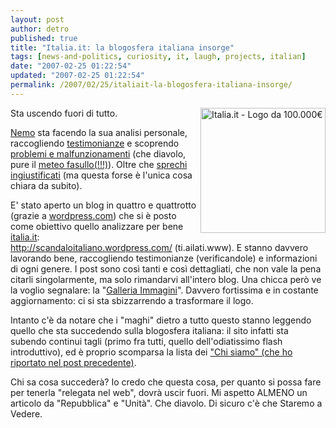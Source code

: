 ```yaml
---
layout: post
author: detro
published: true
title: "Italia.it: la blogosfera italiana insorge"
tags: [news-and-politics, curiosity, it, laugh, projects, italian]
date: "2007-02-25 01:22:54"
updated: "2007-02-25 01:22:54"
permalink: /2007/02/25/italiait-la-blogosfera-italiana-insorge/
---
```


<img src="http://staging.aiap.it/imgcache/e07d7898bdfe97a435296201046fd2fb.png" alt="Italia.it - Logo da 100.000€" align="right" width="200"/>
Sta uscendo fuori di tutto. 

<a href="http://blog.neminis.org/">Nemo</a> sta facendo la sua analisi personale, raccogliendo <a href="http://blog.neminis.org/il-portale-italiait-testimonianze.html">testimonianze</a> e scoprendo <a href="http://blog.neminis.org/il-portale-italiait-note-tecniche.html">problemi e malfunzionamenti</a> (che diavolo, pure il <a href="http://blog.neminis.org/il-portale-italiait-meteo-fasullo.html">meteo fasullo(!!!)</a>). Oltre che <a href="http://blog.neminis.org/il-portale-italiait-la-fotografia.html">sprechi</a> <a href="http://blog.neminis.org/il-portale-italiait-il-logo.html">ingiustificati</a> (ma questa forse è l'unica cosa chiara da subito).

E' stato aperto un blog in quattro e quattrotto (grazie a <a href="http://wordpress.com">wordpress.com</a>) che si è posto come obiettivo quello analizzare per bene <a href="http://www.detronizator.org/2007/02/23/italiait-cms-da-45-milioni-di-euro/">italia.it</a>: <a href="http://scandaloitaliano.wordpress.com/">http://scandaloitaliano.wordpress.com/ (ti.ailati.www)</a>. E stanno davvero lavorando bene, raccogliendo testimonianze (verificandole) e informazioni di ogni genere. I post sono così tanti e così dettagliati, che non vale la pena citarli singolarmente, ma solo rimandarvi all'intero blog. Una chicca però ve la voglio segnalare: la "<a href="http://scandaloitaliano.wordpress.com/galleria-immagini/">Galleria Immagini</a>". Davvero fortissima e in costante aggiornamento: ci si sta sbizzarrendo a trasformare il logo.

Intanto c'è da notare che i "maghi" dietro a tutto questo stanno leggendo quello che sta succedendo sulla blogosfera italiana: il sito infatti sta subendo continui tagli (primo fra tutti, quello dell'odiatissimo flash introduttivo), ed è proprio scomparsa la lista dei <a href="http://www.detronizator.org/2007/02/23/italiait-cms-da-45-milioni-di-euro/">"Chi siamo" (che ho riportato nel post precedente)</a>.

Chi sa cosa succederà? Io credo che questa cosa, per quanto si possa fare per tenerla "relegata nel web", dovrà uscir fuori. Mi aspetto ALMENO un articolo da "Repubblica" e "Unità". Che diavolo. Di sicuro c'è che Staremo a Vedere.
